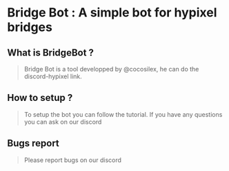 # Bridge Bot : A simple bot for hypixel bridges

## What is BridgeBot ?

> Bridge Bot is a tool developped by @cocosilex, he can do the discord-hypixel link.

## How to setup ?

> To setup the bot you can follow the tutorial. If you have any questions you can ask on our discord

## Bugs report

> Please report bugs on our discord



